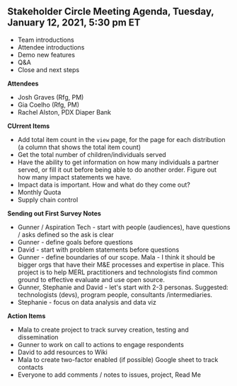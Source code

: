 
## Stakeholder Circle Meeting Agenda, Tuesday, January 12, 2021, 5:30 pm ET

- Team introductions
- Attendee introductions
- Demo new features
- Q&A
- Close and next steps

**Attendees**

- Josh Graves (Rfg, PM)
- Gia Coelho (Rfg, PM)
- Rachel Alston, PDX Diaper Bank

**CUrrent Items**

- Add total item count in the `view` page, for the page for each distribution (a column that shows the total item count)
- Get the total number of children/individuals served
- Have the ability to get information on how many individuals a partner served, or fill it out before being able to do another order. Figure out how many impact statements we have.
- Impact data is important. How and what do they come out?
- Monthly Quota
- Supply chain control


**Sending out First Survey Notes**

- Gunner / Aspiration Tech - start with people (audiences), have questions / asks defined so the ask is clear
- Gunner - define goals before questions
- David - start with problem statements before questions
- Gunner - define boundaries of our scope. Mala - I think it should be bigger orgs that have their M&E processes and expertise in place. This project is to help MERL practitioners and technologists find common ground to effective evaluate and use open source.
- Gunner, Stephanie and David - let's start with 2-3 personas. Suggested: technologists (devs), program people, consultants /intermediaries.
- Stephanie - focus on data analysis and data viz

**Action Items**

- Mala to create project to track survey creation, testing and dissemination
- Gunner to work on call to actions to engage respondents 
- David to add resources to Wiki
- Mala to create two-factor enabled (if possible) Google sheet to track contacts
- Everyone to add comments / notes to issues, project, Read Me


